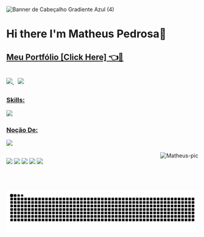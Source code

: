 ![Banner de Cabeçalho Gradiente Azul (4)](https://github.com/matheuspedrosam/matheuspedrosam/assets/99772255/14baf2a3-8833-4563-9022-3db8fdf3d6c2)

# Hi there I'm Matheus Pedrosa👋
## <a href="https://matheuspedrosam.github.io/Portfolio/">Meu Portfólio [Click Here] 👈🔗</a>

<div>
  <br>
  <a href="https://github.com/matheuspedrosam">
    <img height="180em" src="https://github-readme-stats-sigma-five.vercel.app/api?username=matheuspedrosam&show_icons=true&theme=dark&include_all_commits=true&count_private=true"/>
    <img hspace="10" height="180em" src="https://github-readme-stats-sigma-five.vercel.app/api/top-langs/?username=matheuspedrosam&layout=compact&langs_count=7&theme=dark"/>
</div>
    
 <!--
  javascript
  react-native
  Node
  html5
  css3
  bootstrap
  vscode
  git
  database
  oracle
  -->
    
  ##
  
  <p align="center">
    <a href="https://skillicons.dev">
      <h3>Skills: </h3>
      <img src="https://skillicons.dev/icons?i=js,react,nodejs,html,css,vscode,git,github,tailwind,typescript,linkedin,mysql,mongodb,windows" />
    </a>
  </p>
  
  <p align="center">
    <a href="https://skillicons.dev">
      <h3>Noção De:</h3>
      <img src="https://skillicons.dev/icons?i=ruby,py,java" />
    </a>
  </p>
  
  <div><img align="right" alt="Matheus-pic" height="100px" src="https://user-images.githubusercontent.com/99772255/188293933-33e5e96d-a177-4dde-a5bc-9fd0a17d9d08.png"></div>
</div>
  
  ##
 
<div> 
  <a href="https://www.linkedin.com/in/matheus-pedrosa2002/" target="_blank"><img src="https://img.shields.io/badge/-LinkedIn-%230077B5?style=for-the-badge&logo=linkedin&logoColor=white" target="_blank"></a>
  <a href="https://www.instagram.com/matheuspedrosam/" target="_blank"><img src="https://img.shields.io/badge/-Instagram-%23E4405F?style=for-the-badge&logo=instagram&logoColor=white" target="_blank"></a>
  <a href="https://www.youtube.com/channel/UCk52A7cqGKiU7-LaFNmaDrg" target="_blank"><img src="https://img.shields.io/badge/YouTube-FF0000?style=for-the-badge&logo=youtube&logoColor=white" target="_blank"></a>
 <a href="https://www.discordapp.com/users/255294706563547136" target="_blank"><img src="https://img.shields.io/badge/Discord-7289DA?style=for-the-badge&logo=discord&logoColor=white" target="_blank"></a> 
  <a href = "mailto:matheuspedrosa2002@gmail.com"><img src="https://img.shields.io/badge/-Gmail-%23333?style=for-the-badge&logo=gmail&logoColor=white" target="_blank"></a>
 
  ![Snake animation](https://github.com/matheuspedrosam/matheuspedrosam/blob/output/github-contribution-grid-snake.svg)
 
</div>
